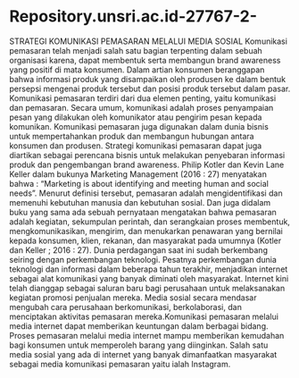 # Repository.unsri.ac.id-27767-2-
STRATEGI KOMUNIKASI PEMASARAN MELALUI MEDIA SOSIAL
Komunikasi pemasaran telah menjadi salah satu bagian terpenting dalam sebuah organisasi karena, dapat membentuk serta membangun brand awareness yang positif di mata konsumen. Dalam artian konsumen beranggapan bahwa informasi produk yang disampaikan oleh produsen ke dalam bentuk persepsi mengenai produk tersebut dan posisi produk tersebut dalam pasar. Komunikasi pemasaran terdiri dari dua elemen penting, yaitu komunikasi dan pemasaran. Secara umum, komunikasi adalah proses penyampaian pesan yang dilakukan oleh komunikator atau pengirim pesan kepada komunikan. Komunikasi pemasaran juga digunakan dalam dunia bisnis untuk mempertahankan produk dan membangun hubungan antara konsumen dan produsen. Strategi komunikasi pemasaran dapat juga diartikan sebagai perencana bisnis untuk melakukan penyebaran informasi produk dan pengembangan brand awareness. Philip Kotler dan Kevin Lane Keller dalam bukunya Marketing Management (2016 : 27) menyatakan bahwa : “Marketing is about identifying and meeting human and social needs”. Menurut definisi tersebut, pemasaran adalah mengidentifikasi dan memenuhi kebutuhan manusia dan kebutuhan sosial. Dan juga didalam buku yang sama ada sebuah pernyataan mengatakan bahwa pemasaran adalah kegiatan, sekumpulan perintah, dan serangkaian proses membentuk, mengkomunikasikan, mengirim, dan menukarkan penawaran yang bernilai kepada konsumen, klien, rekanan, dan masyarakat pada umumnya (Kotler dan Keller ; 2016 : 27). Dunia perdagangan saat ini sudah berkembang seiring dengan perkembangan teknologi. Pesatnya perkembangan dunia teknologi dan informasi dalam beberapa tahun terakhir, menjadikan internet sebagai alat komunikasi yang banyak diminati oleh masyarakat. Internet kini telah dianggap sebagai saluran baru bagi perusahaan untuk melaksanakan kegiatan promosi penjualan mereka. Media sosial secara  mendasar mengubah cara perusahaan berkomunikasi, berkolaborasi, dan menciptakan aktivitas pemasaran mereka.Komunikasi pemasaran melalui media internet dapat memberikan keuntungan dalam berbagai bidang. Proses pemasaran melalui media internet mampu memberikan kemudahan bagi konsumen untuk memperoleh barang yang diinginkan. Salah satu media sosial yang ada di internet yang banyak dimanfaatkan masyarakat sebagai media komunikasi pemasaran yaitu ialah Instagram.
